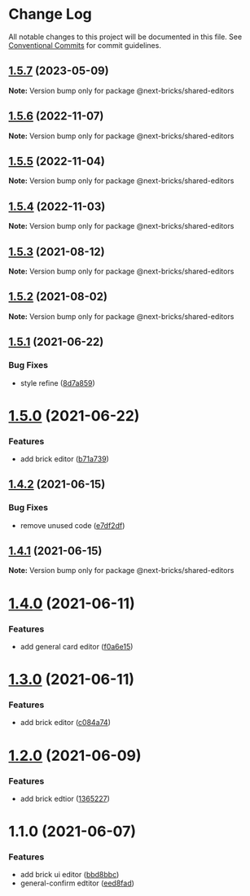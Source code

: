 # Change Log

All notable changes to this project will be documented in this file.
See [Conventional Commits](https://conventionalcommits.org) for commit guidelines.

## [1.5.7](https://github.com/easyops-cn/next-basics/compare/@next-bricks/shared-editors@1.5.6...@next-bricks/shared-editors@1.5.7) (2023-05-09)

**Note:** Version bump only for package @next-bricks/shared-editors

## [1.5.6](https://github.com/easyops-cn/next-basics/compare/@next-bricks/shared-editors@1.5.5...@next-bricks/shared-editors@1.5.6) (2022-11-07)

**Note:** Version bump only for package @next-bricks/shared-editors

## [1.5.5](https://github.com/easyops-cn/next-basics/compare/@next-bricks/shared-editors@1.5.4...@next-bricks/shared-editors@1.5.5) (2022-11-04)

**Note:** Version bump only for package @next-bricks/shared-editors

## [1.5.4](https://github.com/easyops-cn/next-basics/compare/@next-bricks/shared-editors@1.5.3...@next-bricks/shared-editors@1.5.4) (2022-11-03)

**Note:** Version bump only for package @next-bricks/shared-editors

## [1.5.3](https://github.com/easyops-cn/next-basics/compare/@next-bricks/shared-editors@1.5.2...@next-bricks/shared-editors@1.5.3) (2021-08-12)

**Note:** Version bump only for package @next-bricks/shared-editors

## [1.5.2](https://github.com/easyops-cn/next-basics/compare/@next-bricks/shared-editors@1.5.1...@next-bricks/shared-editors@1.5.2) (2021-08-02)

**Note:** Version bump only for package @next-bricks/shared-editors

## [1.5.1](https://github.com/easyops-cn/next-basics/compare/@next-bricks/shared-editors@1.5.0...@next-bricks/shared-editors@1.5.1) (2021-06-22)

### Bug Fixes

- style refine ([8d7a859](https://github.com/easyops-cn/next-basics/commit/8d7a8592d1fd831dd1434dbb4948354c83346cb6))

# [1.5.0](https://github.com/easyops-cn/next-basics/compare/@next-bricks/shared-editors@1.4.2...@next-bricks/shared-editors@1.5.0) (2021-06-22)

### Features

- add brick editor ([b71a739](https://github.com/easyops-cn/next-basics/commit/b71a7396ac1a6dbac56a4a858535d772bce74e59))

## [1.4.2](https://github.com/easyops-cn/next-basics/compare/@next-bricks/shared-editors@1.4.1...@next-bricks/shared-editors@1.4.2) (2021-06-15)

### Bug Fixes

- remove unused code ([e7df2df](https://github.com/easyops-cn/next-basics/commit/e7df2dfc0416d752ae861e4cff095baaaf242c1d))

## [1.4.1](https://github.com/easyops-cn/next-basics/compare/@next-bricks/shared-editors@1.4.0...@next-bricks/shared-editors@1.4.1) (2021-06-15)

**Note:** Version bump only for package @next-bricks/shared-editors

# [1.4.0](https://github.com/easyops-cn/next-basics/compare/@next-bricks/shared-editors@1.3.0...@next-bricks/shared-editors@1.4.0) (2021-06-11)

### Features

- add general card editor ([f0a6e15](https://github.com/easyops-cn/next-basics/commit/f0a6e15138ae33434631fe1ec17db1afb16553f7))

# [1.3.0](https://github.com/easyops-cn/next-basics/compare/@next-bricks/shared-editors@1.2.0...@next-bricks/shared-editors@1.3.0) (2021-06-11)

### Features

- add brick editor ([c084a74](https://github.com/easyops-cn/next-basics/commit/c084a746ecb5822675f0113282b84caa64a9455d))

# [1.2.0](https://github.com/easyops-cn/next-basics/compare/@next-bricks/shared-editors@1.1.0...@next-bricks/shared-editors@1.2.0) (2021-06-09)

### Features

- add brick edtior ([1365227](https://github.com/easyops-cn/next-basics/commit/1365227ae508833eee530539662093952d8f07c2))

# 1.1.0 (2021-06-07)

### Features

- add brick ui editor ([bbd8bbc](https://github.com/easyops-cn/next-basics/commit/bbd8bbcbef3693a90dac539d264dbff34d52b788))
- general-confirm edtitor ([eed8fad](https://github.com/easyops-cn/next-basics/commit/eed8fad76cfe09b4555413260df18339f39e5237))
